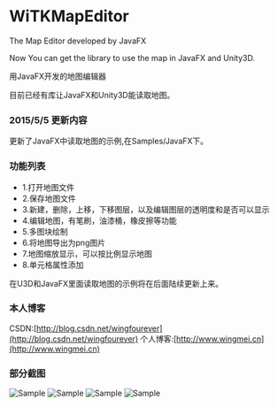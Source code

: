 WiTKMapEditor
=============

The Map Editor developed by JavaFX

Now You can get the library to use the map in JavaFX and Unity3D.

用JavaFX开发的地图编辑器

目前已经有库让JavaFX和Unity3D能读取地图。

### 2015/5/5 更新内容

更新了JavaFX中读取地图的示例,在Samples/JavaFX下。


### 功能列表
* 1.打开地图文件
* 2.保存地图文件
* 3.新建，删除，上移，下移图层，以及编辑图层的透明度和是否可以显示
* 4.编辑地图，有笔刷，油漆桶，橡皮擦等功能
* 5.多图块绘制
* 6.将地图导出为png图片
* 7.地图缩放显示，可以按比例显示地图
* 8.单元格属性添加

在U3D和JavaFX里面读取地图的示例将在后面陆续更新上来。
### 本人博客
CSDN:[http://blog.csdn.net/wingfourever](http://blog.csdn.net/wingfourever)
个人博客:[http://www.wingmei.cn](http://www.wingmei.cn)

### 部分截图
![Sample](https://raw.github.com/ml3947/javafx-TKMapEditor/master/SampleImages/e1.png)
![Sample](https://raw.github.com/ml3947/javafx-TKMapEditor/master/SampleImages/e2.png)
![Sample](https://raw.github.com/ml3947/javafx-TKMapEditor/master/SampleImages/e3.png)
![Sample](https://raw.github.com/ml3947/javafx-TKMapEditor/master/SampleImages/e4.png)
